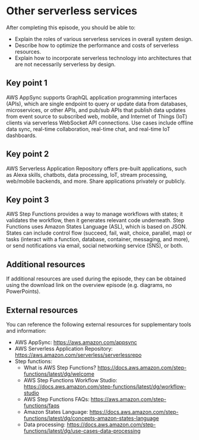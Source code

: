 # Other serverless services

After completing this episode, you should be able to:

+ Explain the roles of various serverless services in overall system design.
+ Describe how to optimize the performance and costs of serverless resources.
+ Explain how to incorporate serverless technology into architectures that are not necessarily serverless by design.

## Key point 1

AWS AppSync supports GraphQL application programming interfaces (APIs), which are single endpoint to query or update data from databases, microservices, or other APIs, and pub/sub APIs that publish data updates from event source to subscribed web, mobile, and Internet of Things (IoT) clients via serverless WebSocket API connections. Use cases include offline data sync, real-time collaboration, real-time chat, and real-time IoT dashboards.

## Key point 2

AWS Serverless Application Repository offers pre-built applications, such as Alexa skills, chatbots, data processing, IoT, stream processing, web/mobile backends, and more. Share applications privately or publicly.

## Key point 3

AWS Step Functions provides a way to manage workflows with states; it validates the workflow, then it generates relevant code underneath. Step Functions uses Amazon States Language (ASL), which is based on JSON. States can include control flow (succeed, fail, wait, choice, parallel, map) or tasks (interact with a function, database, container, messaging, and more), or send notifications via email, social networking service (SNS), or both.

## Additional resources

If additional resources are used during the episode, they can be obtained using the download link on the overview episode (e.g. diagrams, no PowerPoints).

## External resources

You can reference the following external resources for supplementary tools and information:

+ AWS AppSync: <https://aws.amazon.com/appsync>
+ AWS Serverless Application Repository: <https://aws.amazon.com/serverless/serverlessrepo>
+ Step functions:
  + What is AWS Step Functions? <https://docs.aws.amazon.com/step-functions/latest/dg/welcome>
  + AWS Step Functions Workflow Studio: <https://docs.aws.amazon.com/step-functions/latest/dg/workflow-studio>
  + AWS Step Functions FAQs: <https://aws.amazon.com/step-functions/faqs>
  + Amazon States Language: <https://docs.aws.amazon.com/step-functions/latest/dg/concepts-amazon-states-language>
  + Data processing: <https://docs.aws.amazon.com/step-functions/latest/dg/use-cases-data-processing>
